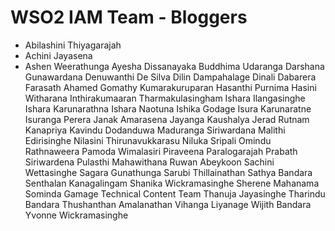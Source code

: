 # WSO2 IAM Team - Bloggers

* Abilashini Thiyagarajah
* Achini Jayasena
* Ashen Weerathunga
Ayesha Dissanayaka
Buddhima Udaranga
Darshana Gunawardana 
Denuwanthi De Silva
Dilin Dampahalage
Dinali Dabarera
Farasath Ahamed
Gomathy Kumarakuruparan
Hasanthi Purnima
Hasini Witharana
Inthirakumaaran Tharmakulasingham
Ishara Ilangasinghe
Ishara Karunarathna
Ishara Naotuna
Ishika Godage
Isura Karunaratne
Isuranga Perera
Janak Amarasena
Jayanga Kaushalya
Jerad Rutnam
Kanapriya
Kavindu Dodanduwa
Maduranga Siriwardana
Malithi Edirisinghe
Nilasini Thirunavukkarasu
Niluka Sripali
Omindu Rathnaweera
Pamoda Wimalasiri
Piraveena Paralogarajah
Prabath Siriwardena
Pulasthi Mahawithana
Ruwan Abeykoon
Sachini Wettasinghe
Sagara Gunathunga
Sarubi Thillainathan
Sathya Bandara 
Senthalan Kanagalingam
Shanika Wickramasinghe
Sherene Mahanama
Sominda Gamage
Technical Content Team
Thanuja Jayasinghe
Tharindu Bandara
Thushanthan Amalanathan
Vihanga Liyanage
Wijith Bandara
Yvonne Wickramasinghe
